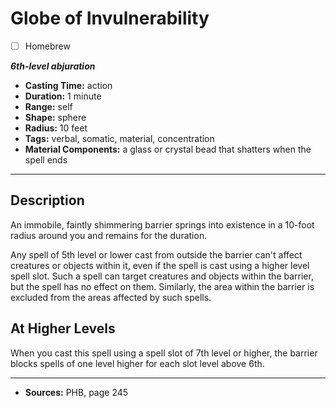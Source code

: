 # Globe of Invulnerability
- [ ] Homebrew

***6th-level abjuration***
- **Casting Time:** action
- **Duration:** 1 minute
- **Range:** self
- **Shape:** sphere
- **Radius:** 10 feet
- **Tags:** verbal, somatic, material, concentration
- **Material Components:** a glass or crystal bead that shatters when the spell ends

---

## Description
An immobile, faintly shimmering barrier springs into existence in a 10-foot radius around you and remains for the duration.

Any spell of 5th level or lower cast from outside the barrier can't affect creatures or objects within it, even if the spell is cast using a higher level spell slot.
Such a spell can target creatures and objects within the barrier, but the spell has no effect on them.
Similarly, the area within the barrier is excluded from the areas affected by such spells.

## At Higher Levels
When you cast this spell using a spell slot of 7th level or higher, the barrier blocks spells of one level higher for each slot level above 6th.

---

- **Sources:** PHB, page 245
